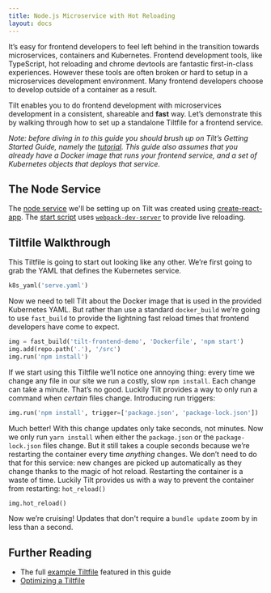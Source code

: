 ```yaml
---
title: Node.js Microservice with Hot Reloading
layout: docs
---
```


It’s easy for frontend developers to feel left behind in the transition towards microservices, containers and Kubernetes. Frontend development tools, like TypeScript, hot reloading and chrome devtools are fantastic first-in-class experiences. However these tools are often broken or hard to setup in a microservices development environment. Many frontend developers choose to develop outside of a container as a result.

Tilt enables you to do frontend development with microservices development in a consistent, shareable and **fast** way. Let’s demonstrate this by walking through how to set up a standalone Tiltfile for a frontend service.

_Note: before diving in to this guide you should brush up on Tilt’s Getting Started Guide, namely the [tutorial](tutorial.html). This guide also assumes that you already have a Docker image that runs your frontend service, and a set of Kubernetes objects that deploys that service._

## The Node Service

The [node service](https://github.com/windmilleng/tilt-frontend-demo) we'll be setting up on Tilt was created using [create-react-app](https://github.com/facebook/create-react-app). The [start script](https://github.com/windmilleng/tilt-frontend-demo/blob/master/scripts/start.js) uses [`webpack-dev-server`](https://github.com/webpack/webpack-dev-server) to provide live reloading.

## Tiltfile Walkthrough

This Tiltfile is going to start out looking like any other. We’re first going to grab the YAML that defines the Kubernetes service.

```python
k8s_yaml('serve.yaml')
```

Now we need to tell Tilt about the Docker image that is used in the provided Kubernetes YAML. But rather than use a standard `docker_build` we’re going to use `fast_build` to provide the lightning fast reload times that frontend developers have come to expect.

```python
img = fast_build('tilt-frontend-demo', 'Dockerfile', 'npm start')
img.add(repo.path('.'), '/src')
img.run('npm install')
```

If we start using this Tiltfile we’ll notice one annoying thing: every time we change any file in our site we run a costly, slow `npm install`. Each change can take a minute. That’s no good. Luckily Tilt provides a way to only run a command when _certain_ files change. Introducing run triggers:

```python
img.run('npm install', trigger=['package.json', 'package-lock.json'])
```

Much better! With this change updates only take seconds, not minutes. Now we only run `yarn install` when either the `package.json` or the `package-lock.json` files change. But it still takes a couple seconds because we’re restarting the container every time _anything_ changes. We don’t need to do that for this service: new changes are picked up automatically as they change thanks to the magic of hot reload. Restarting the container is a waste of time. Luckily Tilt provides us with a way to prevent the container from restarting: `hot_reload()`

```python
img.hot_reload()
```

Now we’re cruising! Updates that don't require a `bundle update` zoom by in less than a second.

## Further Reading
* The full [example Tiltfile](https://github.com/windmilleng/tilt-frontend-demo/blob/master/Tiltfile) featured in this guide
* [Optimizing a Tiltfile](fast_build.html)

